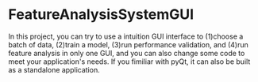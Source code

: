 # FeatureAnalysisSystemGUI
In this project, you can try to use a intuition GUI interface to (1)choose a batch of data, (2)train a model, (3)run performance validation, and (4)run feature analysis in only one GUI, and you can also change some code to meet your application's needs. If you fimiliar with pyQt, it can also be built as a standalone application.
